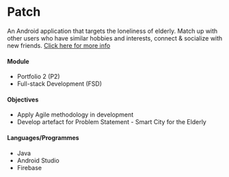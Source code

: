 # Patch
An Android application that targets the loneliness of elderly.
Match up with other users who have similar hobbies and interests, connect & socialize with new friends.
[Click here for more info](https://drive.google.com/file/d/1GopYB55YDw7E_Qt6bZ2MmxX2O45MJoYt/view?usp=sharing)

#### Module
* Portfolio 2 (P2)
* Full-stack Development (FSD)

#### Objectives
* Apply Agile methodology in development
* Develop artefact for Problem Statement - Smart City for the Elderly

#### Languages/Programmes 
* Java
* Android Studio
* Firebase
